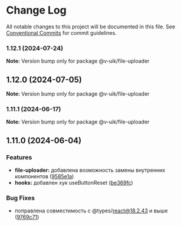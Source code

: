 # Change Log

All notable changes to this project will be documented in this file.
See [Conventional Commits](https://conventionalcommits.org) for commit guidelines.

### 1.12.1 (2024-07-24)

**Note:** Version bump only for package @v-uik/file-uploader





## 1.12.0 (2024-07-05)

**Note:** Version bump only for package @v-uik/file-uploader





### 1.11.1 (2024-06-17)

**Note:** Version bump only for package @v-uik/file-uploader





## 1.11.0 (2024-06-04)


### Features

* **file-uploader:** добавлена возможность замены внутренних компонентов ([9585e1a](#))
* **hooks:** добавлен хук useButtonReset ([be369fc](#))


### Bug Fixes

* поправлена совместимость с @types/react@18.2.43 и выше ([9769c71](#))
